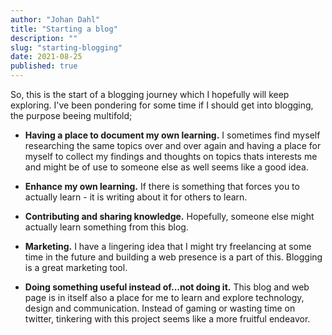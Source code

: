 ```yaml
---
author: "Johan Dahl"
title: "Starting a blog"
description: ""
slug: "starting-blogging"
date: 2021-08-25
published: true
---
```


So, this is the start of a blogging journey which I hopefully will keep exploring. I've been pondering for some time if I should get into blogging, the purpose beeing multifold;

- **Having a place to document my own learning.**
I sometimes find myself researching the same topics over and over again and having a place for myself to collect my findings and thoughts on topics thats interests me and might be of use to someone else as well seems like a good idea.

- **Enhance my own learning.** 
If there is something that forces you to actually learn - it is writing about it for others to learn.

- **Contributing and sharing knowledge.**
Hopefully, someone else might actually learn something from this blog.

- **Marketing.**
I have a lingering idea that I might try freelancing at some time in the future and building a web presence is a part of this. Blogging is a great marketing tool.

- **Doing something useful instead of...not doing it.**
This blog and web page is in itself also a place for me to learn and explore technology, design and communication. Instead of gaming or wasting time on twitter, tinkering with this project seems like a more fruitful endeavor.

